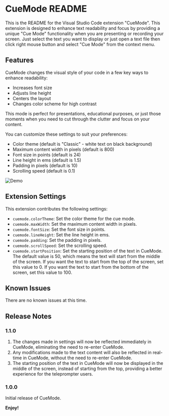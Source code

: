 # CueMode README

This is the README for the Visual Studio Code extension "CueMode". This extension is designed to enhance text readability and focus by providing a unique "Cue Mode" functionality when you are presenting or recording your screen. Just select the text you want to display or just open a text file then click right mouse button and select "Cue Mode" from the context menu. 

## Features

CueMode changes the visual style of your code in a few key ways to enhance readability:

* Increases font size
* Adjusts line height
* Centers the layout
* Changes color scheme for high contrast

This mode is perfect for presentations, educational purposes, or just those moments when you need to cut through the clutter and focus on your content.

You can customize these settings to suit your preferences:

* Color theme (default is "Classic" - white text on black background)
* Maximum content width in pixels (default is 800)
* Font size in points (default is 24)
* Line height in ems (default is 1.5)
* Padding in pixels (default is 10)
* Scrolling speed (default is 0.1)

![Demo](./demo.gif)


## Extension Settings

This extension contributes the following settings:

* `cuemode.colorTheme`: Set the color theme for the cue mode.
* `cuemode.maxWidth`: Set the maximum content width in pixels.
* `cuemode.fontSize`: Set the font size in points.
* `cuemode.lineHeight`: Set the line height in ems.
* `cuemode.padding`: Set the padding in pixels.
* `cuemode.scrollSpeed`: Set the scrolling speed.
* `cuemode.startPosition`: Set the starting position of the text in CueMode. The default value is 50, which means the text will start from the middle of the screen. If you want the text to start from the top of the screen, set this value to 0. If you want the text to start from the bottom of the screen, set this value to 100.

## Known Issues

There are no known issues at this time. 

## Release Notes

### 1.1.0

1. The changes made in settings will now be reflected immediately in CueMode, eliminating the need to re-enter CueMode.
2. Any modifications made to the text content will also be reflected in real-time in CueMode, without the need to re-enter CueMode.
3. The starting position of the text in CueMode will now be displayed in the middle of the screen, instead of starting from the top, providing a better experience for the teleprompter users.

### 1.0.0

Initial release of CueMode.


**Enjoy!**
